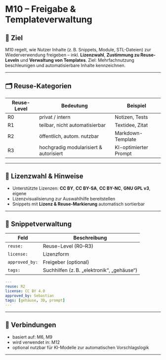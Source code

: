 # M10 – Freigabe & Templateverwaltung

## 🧭 Ziel

M10 regelt, wie Nutzer Inhalte (z. B. Snippets, Module, STL-Dateien) zur Wiederverwendung freigeben – inkl. **Lizenzwahl**, **Zustimmung zu Reuse-Leveln** und **Verwaltung von Templates**. Ziel: Mehrfachnutzung beschleunigen und automatisierbare Inhalte kennzeichnen.

---

## 🗂️ Reuse-Kategorien

| Reuse-Level | Bedeutung | Beispiel |
|-------------|-----------|----------|
| R0 | privat / intern | Notizen, Tests |
| R1 | teilbar, nicht automatisierbar | Textidee, Zitat |
| R2 | öffentlich, autom. nutzbar | Markdown-Template |
| R3 | hochgradig modularisiert & autorisiert | KI-optimierter Prompt |

---

## 🔐 Lizenzwahl & Hinweise

- Unterstützte Lizenzen: **CC BY**, **CC BY-SA**, **CC BY-NC**, **GNU GPL v3**, eigene  
- Lizenzvisualisierung zur Auswahlhilfe bereitstellen  
- Snippets mit **Lizenz & Reuse-Markierung** automatisch sortierbar

---

## 📁 Snippetverwaltung

| Feld | Beschreibung |
|------|--------------|
| `reuse:` | Reuse-Level (R0–R3) |
| `license:` | Lizenzform |
| `approved_by:` | Freigeber (optional) |
| `tags:` | Suchhilfen (z. B. „elektronik“, „gehäuse“) |

```yaml
---
reuse: R2
license: CC BY 4.0
approved_by: Sebastian
tags: [gehäuse, 3D, prompt]
---
```

---

## 🔗 Verbindungen

- basiert auf: M6, M9  
- wird verwendet in: M12  
- optional nutzbar für KI-Modelle zur automatischen Vorschlagslogik

---